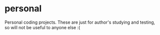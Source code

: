 # personal
Personal coding projects.
These are just for author's studying and testing, so will not be useful to anyone else :(

